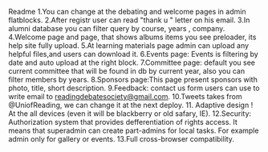 Readme
1.You can change at the debating and welcome pages in admin flatblocks.
2.After registr user can read "thank u " letter on his email.
3.In alumni database you can filter query by course, years , company.
4.Welcome page and page, that shows albums items you see preloader, its help site fully upload.
5.At learning materials page admin can upload any helpful files,and users can download it.
6.Events page: Events is filtering by date and auto upload at the right block.
7.Committee page: default you see current committee that will be found in db by current year, also you can filter members by years.
8.Sponsors page:This page present sponsors with photo, title, short description.
9.Feedback: contact us form users can use to write email to readingdebatesociety@gmail.com.
10.Tweets takes from @UniofReading, we can change it at the next deploy.
11. Adaptive design ! At the all devices (even it will be blackberry or old safary, IE).
12.Security: Authorization system that provides defferentiation of rights access. 
It means that superadmin can create part-admins for local tasks.
For example admin only for gallery or events.
13.Full cross-browser compatibility.
